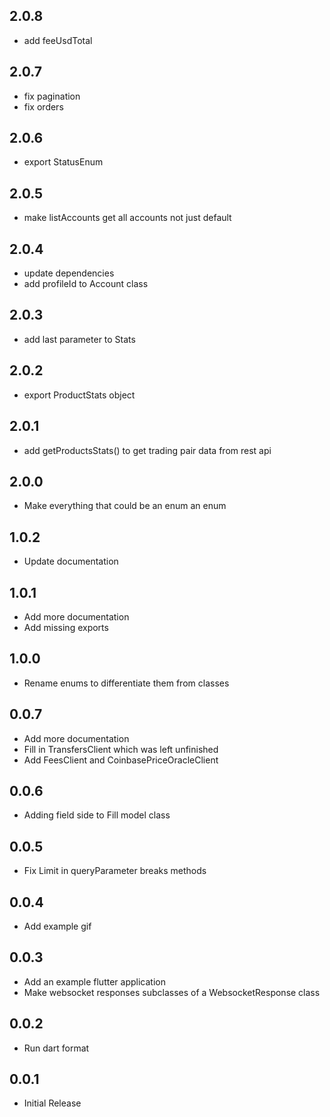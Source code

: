## 2.0.8
- add feeUsdTotal

## 2.0.7
- fix pagination
- fix orders

## 2.0.6
- export StatusEnum

## 2.0.5
- make listAccounts get all accounts not just default

## 2.0.4
- update dependencies
- add profileId to Account class

## 2.0.3
- add last parameter to Stats

## 2.0.2
- export ProductStats object

## 2.0.1
- add getProductsStats() to get trading pair data from rest api

## 2.0.0
- Make everything that could be an enum an enum

## 1.0.2
- Update documentation

## 1.0.1
- Add more documentation
- Add missing exports

## 1.0.0
- Rename enums to differentiate them from classes

## 0.0.7
- Add more documentation
- Fill in TransfersClient which was left unfinished
- Add FeesClient and CoinbasePriceOracleClient

## 0.0.6
- Adding field side to Fill model class

## 0.0.5
- Fix Limit in queryParameter breaks methods

## 0.0.4
- Add example gif

## 0.0.3
- Add an example flutter application
- Make websocket responses subclasses of a WebsocketResponse class

## 0.0.2
- Run dart format

## 0.0.1
- Initial Release
